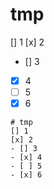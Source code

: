 # tmp
[] 1
[x] 2
- [] 3
- [x] 4
- [ ] 5
- [x] 6
```
# tmp
[] 1
[x] 2
- [] 3
- [x] 4
- [ ] 5
- [x] 6
```
